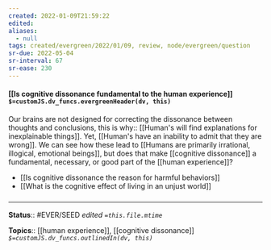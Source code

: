 ```yaml
---
created: 2022-01-09T21:59:22 
edited: 
aliases:
  - null
tags: created/evergreen/2022/01/09, review, node/evergreen/question 
sr-due: 2022-05-04
sr-interval: 67
sr-ease: 230
---
```


#### [[Is cognitive dissonance fundamental to the human experience]] `$=customJS.dv_funcs.evergreenHeader(dv, this)`

Our brains are not designed for correcting the dissonance between thoughts and conclusions, this is 
why:: [[Human's will find explanations for inexplainable things]].
Yet, [[Human's have an inability to admit that they are wrong]].
We can see how these lead to [[Humans are primarily irrational, illogical, emotional beings]],
but does that make [[cognitive dissonance]] a fundamental, necessary, or good part of the [[human experience]]?

- [[Is cognitive dissonance the reason for harmful behaviors]]
- [[What is the cognitive effect of living in an unjust world]]

### <hr class="footnote"/>

**Status**:: #EVER/SEED 
*edited `=this.file.mtime`*

**Topics**:: [[human experience]], [[cognitive dissonance]]
*`$=customJS.dv_funcs.outlinedIn(dv, this)`*
